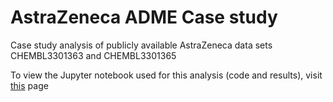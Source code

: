 # AstraZeneca ADME Case study
Case study analysis of publicly available AstraZeneca data sets CHEMBL3301363 and CHEMBL3301365

To view the Jupyter notebook used for this analysis (code and results), visit [this](https://nbviewer.jupyter.org/github/ssalentin/astrazeneca_adme_casestudy/blob/master/AstraZenece%20ADME%20data%20set%20analysis.ipynb) page
